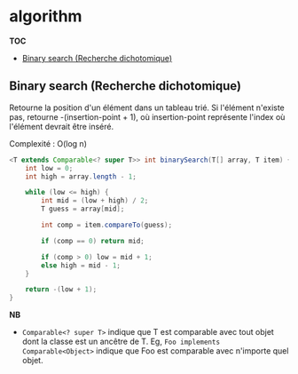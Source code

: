 # algorithm

**TOC**

* [Binary search (Recherche dichotomique)](https://github.com/ctrung/algorithm/blob/main/README.md#binary-search-recherche-dichotomique)


## Binary search (Recherche dichotomique)

Retourne la position d'un élément dans un tableau trié. Si l'élément n'existe pas, retourne -(insertion-point + 1), où insertion-point représente l'index où l'élément devrait être inséré.


Complexité : O(log n)


```java
<T extends Comparable<? super T>> int binarySearch(T[] array, T item) {
    int low = 0;
    int high = array.length - 1;

    while (low <= high) {
        int mid = (low + high) / 2;
        T guess = array[mid];

        int comp = item.compareTo(guess);

        if (comp == 0) return mid;

        if (comp > 0) low = mid + 1;
        else high = mid - 1;
    }

    return -(low + 1);
}
```

**NB**
* `Comparable<? super T>` indique que T est comparable avec tout objet dont la classe est un ancêtre de T. Eg, `Foo implements Comparable<Object>` indique que Foo est comparable avec n'importe quel objet.
